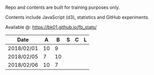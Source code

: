 Repo and contents are built for training purposes only. 

Contents include JavaScript (d3), statistics and GitHub experiments.

Available @: https://bk01.github.io/fb_stats/


| Date | A | B | S | C | L |
| ------------- | ------------- | ------------- | ------------- | ------------- | ------------- |
| 2018/02/01 | 10  | 9  | | | |
| 2018/02/05 | 7  | 10 | | | |
| 2018/02/06 | 10  | 7 | | | |

